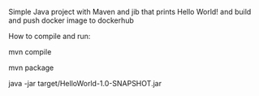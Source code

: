 Simple Java project with Maven and jib that prints Hello World! and build and push docker image to dockerhub

How to compile and run:

mvn compile

mvn package

java -jar target/HelloWorld-1.0-SNAPSHOT.jar
